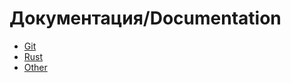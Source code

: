 # Документация/Documentation

- [Git](Git/README.md)
- [Rust](Rust/README.md)
- [Other](Other/README.md)
